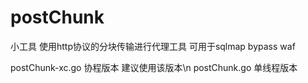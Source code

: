 # postChunk
小工具   使用http协议的分块传输进行代理工具   可用于sqlmap bypass waf


postChunk-xc.go 协程版本 建议使用该版本\n
postChunk.go 单线程版本
